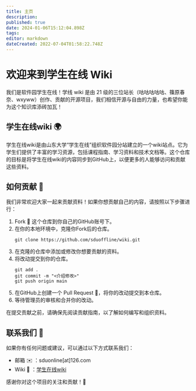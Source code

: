 ```yaml
---
title: 主页
description: 
published: true
date: 2024-01-06T15:12:04.898Z
tags: 
editor: markdown
dateCreated: 2022-07-04T01:58:22.748Z
---
```


# 欢迎来到学生在线 Wiki

我们是软件园学生在线！学线 wiki 是由 21 级的三位站长（咕咕咕咕咕、篠原春奈、wxyww）创作、贡献的开源项目，我们相信开源与自由的力量，也希望你能为这个知识库添砖加瓦！

## 学生在线wiki 🌍

学生在线wiki是由山东大学“学生在线”组织软件园分站建立的一个wiki站点。它为学生们提供了丰富的学习资源，包括课程指南、学习资料和技术文档等。这个仓库的目标是将学生在线wiki的内容同步到GitHub上，以便更多的人能够访问和贡献这些资料。

## 如何贡献 🤝

我们非常欢迎大家一起来贡献资料！如果你想贡献自己的内容，请按照以下步骤进行：

1. Fork 🍴 这个仓库到你自己的GitHub账号下。
2. 在你的本地环境中，克隆你Fork后的仓库。
   ```
   git clone https://github.com/sduoffline/wiki.git
   ```
3. 在克隆的仓库中添加或修改你想要贡献的资料。
4. 将改动提交到你的仓库。
   ```
   git add .
   git commit -m "<介绍修改>"
   git push origin main
   ```
5. 在GitHub上创建一个 Pull Request 🚀，将你的改动提交到本仓库。
6. 等待管理员的审核和合并你的改动。

在提交贡献之前，请确保先阅读贡献指南，以了解如何编写和组织资料。

## 联系我们 📧

如果你有任何问题或建议，可以通过以下方式联系我们：

- 邮箱 ✉️ ：sduonline[at]126.com
- Wiki 💬 ：[学生在线wiki](https://wiki.sduonline.cn)

感谢你对这个项目的关注和贡献！🙌
